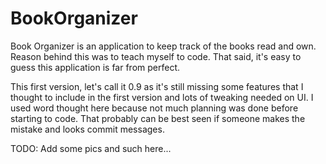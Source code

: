 # BookOrganizer
Book Organizer is an application to keep track of the books read and own. Reason behind this was to teach myself to code. That said, it's easy to guess this application is far from perfect.

This first version, let's call it 0.9 as it's still missing some features that I thought to include in the first version and lots of tweaking needed on UI. I used word thought here because not much planning was done before starting to code. That probably can be best seen if someone makes the mistake and looks commit messages.


TODO: Add some pics and such here...
